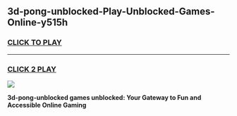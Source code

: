 
## 3d-pong-unblocked-Play-Unblocked-Games-Online-y515h
<h3>
<a href="https://premium76.site?title=3d-pong-unblocked&ref=25A">CLICK TO PLAY</a></h3>
<hr>

<h3>
<a href="https://premium76.site?title=3d-pong-unblocked&ref=25A">CLICK 2 PLAY</a>
  
</h3>

<a href="https://premium76.site?title=3d-pong-unblocked&ref=25A"><img src="https://clearcache.store/games.png"></a>


**3d-pong-unblocked games unblocked: Your Gateway to Fun and Accessible Online Gaming**
